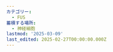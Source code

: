 ```yaml
---
カテゴリー:
  - FUS
蓄積する場所:
  - 神経細胞
lastmod: '2025-03-09'
last_edited: 2025-02-27T00:00:00.000Z
---
```




